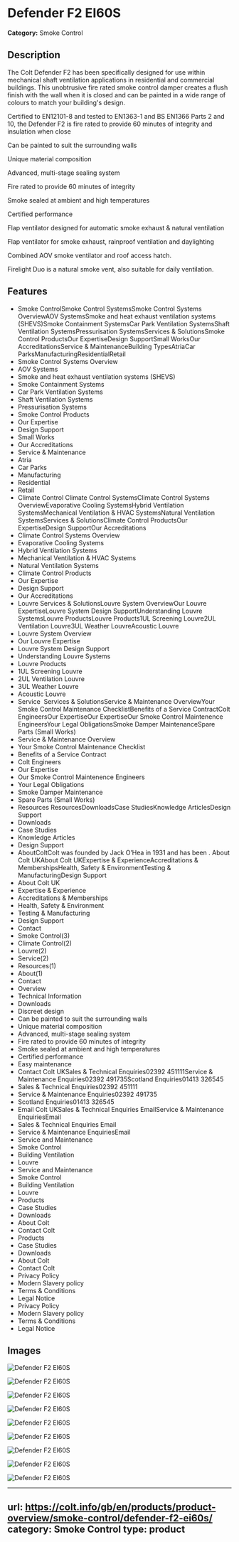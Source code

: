 # Defender F2 EI60S

**Category:** Smoke Control

## Description

The Colt Defender F2 has been specifically designed for use within mechanical shaft ventilation applications in residential and commercial buildings. This unobtrusive fire rated smoke control damper creates a flush finish with the wall when it is closed and can be painted in a wide range of colours to match your building's design.

Certified to EN12101-8 and tested to EN1363-1 and BS EN1366 Parts 2 and 10, the Defender F2 is fire rated to provide 60 minutes of integrity and insulation when close

Can be painted to suit the surrounding walls

Unique material composition

Advanced, multi-stage sealing system

Fire rated to provide 60 minutes of integrity

Smoke sealed at ambient and high temperatures

Certified performance

Flap ventilator designed for automatic smoke exhaust & natural ventilation

Flap ventilator for smoke exhaust, rainproof ventilation and daylighting

Combined AOV smoke ventilator and roof access hatch.

Firelight Duo is a natural smoke vent, also suitable for daily ventilation.

## Features

- Smoke ControlSmoke Control SystemsSmoke Control Systems OverviewAOV SystemsSmoke and heat exhaust ventilation systems (SHEVS)Smoke Containment SystemsCar Park Ventilation SystemsShaft Ventilation SystemsPressurisation SystemsServices & SolutionsSmoke Control ProductsOur ExpertiseDesign SupportSmall WorksOur AccreditationsService & MaintenanceBuilding TypesAtriaCar ParksManufacturingResidentialRetail
- Smoke Control Systems Overview
- AOV Systems
- Smoke and heat exhaust ventilation systems (SHEVS)
- Smoke Containment Systems
- Car Park Ventilation Systems
- Shaft Ventilation Systems
- Pressurisation Systems
- Smoke Control Products
- Our Expertise
- Design Support
- Small Works
- Our Accreditations
- Service & Maintenance
- Atria
- Car Parks
- Manufacturing
- Residential
- Retail
- Climate Control
Climate Control SystemsClimate Control Systems OverviewEvaporative Cooling SystemsHybrid Ventilation SystemsMechanical Ventilation & HVAC SystemsNatural Ventilation SystemsServices & SolutionsClimate Control ProductsOur ExpertiseDesign SupportOur Accreditations
- Climate Control Systems Overview
- Evaporative Cooling Systems
- Hybrid Ventilation Systems
- Mechanical Ventilation & HVAC Systems
- Natural Ventilation Systems
- Climate Control Products
- Our Expertise
- Design Support
- Our Accreditations
- Louvre
Services & SolutionsLouvre System OverviewOur Louvre ExpertiseLouvre System Design SupportUnderstanding Louvre SystemsLouvre ProductsLouvre Products1UL Screening Louvre2UL Ventilation Louvre3UL Weather LouvreAcoustic Louvre
- Louvre System Overview
- Our Louvre Expertise
- Louvre System Design Support
- Understanding Louvre Systems
- Louvre Products
- 1UL Screening Louvre
- 2UL Ventilation Louvre
- 3UL Weather Louvre
- Acoustic Louvre
- Service 
Services & SolutionsService & Maintenance OverviewYour Smoke Control Maintenance ChecklistBenefits of a Service ContractColt EngineersOur ExpertiseOur ExpertiseOur Smoke Control Maintenence EngineersYour Legal ObligationsSmoke Damper MaintenanceSpare Parts (Small Works)
- Service & Maintenance Overview
- Your Smoke Control Maintenance Checklist
- Benefits of a Service Contract
- Colt Engineers
- Our Expertise
- Our Smoke Control Maintenence Engineers
- Your Legal Obligations
- Smoke Damper Maintenance
- Spare Parts (Small Works)
- Resources
ResourcesDownloadsCase StudiesKnowledge ArticlesDesign Support
- Downloads
- Case Studies
- Knowledge Articles
- Design Support
- AboutColtColt was founded by Jack O’Hea in 1931 and has been .
About Colt UKAbout Colt UKExpertise & ExperienceAccreditations & MembershipsHealth, Safety & EnvironmentTesting & ManufacturingDesign Support
- About Colt UK
- Expertise & Experience
- Accreditations & Memberships
- Health, Safety & Environment
- Testing & Manufacturing
- Design Support
- Contact
- Smoke Control(3)
- Climate Control(2)
- Louvre(2)
- Service(2)
- Resources(1)
- About(1)
- Contact
- Overview
- Technical Information
- Downloads
- Discreet design
- Can be painted to suit the surrounding walls
- Unique material composition
- Advanced, multi-stage sealing system
- Fire rated to provide 60 minutes of integrity
- Smoke sealed at ambient and high temperatures
- Certified performance
- Easy maintenance
- Contact Colt UKSales & Technical Enquiries02392 451111Service & Maintenance Enquiries02392 491735Scotland Enquiries01413 326545
- Sales & Technical Enquiries02392 451111
- Service & Maintenance Enquiries02392 491735
- Scotland Enquiries01413 326545
- Email Colt UKSales & Technical Enquiries EmailService & Maintenance EnquiriesEmail
- Sales & Technical Enquiries Email
- Service & Maintenance EnquiriesEmail
- Service and Maintenance
- Smoke Control
- Building Ventilation
- Louvre
- Service and Maintenance
- Smoke Control
- Building Ventilation
- Louvre
- Products
- Case Studies
- Downloads
- About Colt
- Contact Colt
- Products
- Case Studies
- Downloads
- About Colt
- Contact Colt
- Privacy Policy
- Modern Slavery policy
- Terms & Conditions
- Legal Notice
- Privacy Policy
- Modern Slavery policy
- Terms & Conditions
- Legal Notice

## Images

![Defender F2 EI60S](https://colt.info/content/dam/colt/colt/products/defender-f2/colt-defender-f2-closed-en-gb-ie.png/jcr:content/renditions/cq5dam.web.1280.1280.png)

![Defender F2 EI60S](https://colt.info/content/dam/colt/colt/products/defender-f2/colt-defender-f2-hallway-en-gb-ie.png/jcr:content/renditions/cq5dam.web.1280.1280.png)

![Defender F2 EI60S](https://colt.info/content/dam/colt/colt/products/defender-f2/colt-defender-f2-closed-en-gb-ie.png/jcr:content/renditions/cq5dam.web.1280.1280.png)

![Defender F2 EI60S](https://colt.info/content/dam/colt/colt/products/defender-f2/colt-defender-f2-hallway-en-gb-ie.png/jcr:content/renditions/cq5dam.web.1280.1280.png)

![Defender F2 EI60S](https://colt.info/content/dam/colt/colt/products/apollo/colt-product-apollo-render.png/jcr:content/renditions/cq5dam.web.1280.1280.png)

![Defender F2 EI60S](https://colt.info/content/dam/colt/colt/products/apollo-ati/colt-product-apollo-ati-render.png/jcr:content/renditions/cq5dam.web.1280.1280.png)

![Defender F2 EI60S](https://colt.info/content/dam/colt/colt/products/axs-140/colt-axs-140-en-gb-ie.png/jcr:content/renditions/cq5dam.web.1280.1280.png)

![Defender F2 EI60S](https://colt.info/gb/en/products/product-overview/smoke-control/defender-f2-ei60s/)

![Defender F2 EI60S](https://colt.info/content/dam/colt/colt/products/firelight-duo/colt-product-firelight-duo.png/jcr:content/renditions/cq5dam.web.1280.1280.png)

---
url: https://colt.info/gb/en/products/product-overview/smoke-control/defender-f2-ei60s/
category: Smoke Control
type: product
---